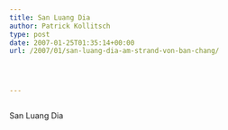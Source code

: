 ```yaml
---
title: San Luang Dia
author: Patrick Kollitsch
type: post
date: 2007-01-25T01:35:14+00:00
url: /2007/01/san-luang-dia-am-strand-von-ban-chang/




---
```

<div class="flickr">
  <a href="http://www.flickr.com/photos/schreibblogade/366620421/"><img src="//farm1.static.flickr.com/163/366620421_d568725b5a.jpg" class="flickr-photo" alt="" /></a></p> 
  
  <p>
    San Luang Dia
  </p>
</div>
